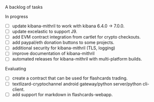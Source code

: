 A backlog of tasks

In progress
- [ ] update kibana-mithril to work with kibana 6.4.0 -> 7.0.0.
- [ ] update excelastic to support J9.
- [ ] add EVM contract integration from cartlet for crypto checkouts.
- [ ] add paypal/eth donation buttons to some projects.
- [ ] additional security for kibana-mithril (TLS, logging)
- [ ] improve documentation of kibana-mithril
- [ ] automated releases for kibana-mithril with multi-platform builds.

Evaluating
- [ ] create a contract that can be used for flashcards trading.
- [ ] textlizard-cryptochannel android gateway/python server/python cli-client.
- [ ] add support for markdown in flashcards-webapp.
